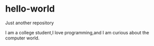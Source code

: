 # hello-world
Just another repository

I am a college student,I love programming,and I am curious about the computer world.

